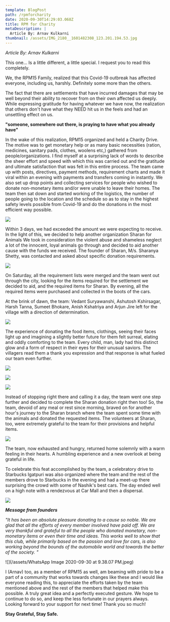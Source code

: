```yaml
---
template: BlogPost
path: /rpmforcharity
date: 2020-09-30T14:29:03.068Z
title: RPM for Charity
metaDescription: |
  Article By: Arnav Kulkarni
thumbnail: /assets/IMG_2180__1601482308_123.201.194.53.jpg
---
```

*Article By: Arnav Kulkarni*

This one... Is a little different, a little special. I request you to read this completely. 

We, the RPM15 Family, realized that this Covid-19 outbreak has affected everyone, including us, harshly. Definitely some more than the others.

The fact that there are settlements that have incurred damages that may be well beyond their ability to recover from on their own affected us deeply. While expressing gratitude for having whatever we have now, the realization that others don't have what they NEED hit us in the feels and had an unsettling effect on us.

**"someone, somewhere out there, is praying to have what you already have"**

In the wake of this realization, RPM15 organized and held a Charity Drive. The motive was to get monetary help or as many basic necessities (ration, medicines, sanitary pads, clothes, woolens etc,) gathered from people/organizations. I find myself at a surprising lack of words to describe the sheer effort and speed with which this was carried out and the gratitude and ultimate satisfaction that was felt in this entire process. 
The team came up with posts, directives, payment methods, requirement charts and made it viral within an evening with payments and transfers coming in instantly.
We also set up drop points and collecting services for people who wished to donate non-monetary items and/or were unable to leave their homes. The team then sat down and started working of the logistics, the number of people going to the location and the schedule so as to stay in the highest safety levels possible from Covid-19 and do the donations in the most efficient way possible.

![](/assets/IMG-20200913-WA0008.jpg)

Within 3 days, we had exceeded the amount we were expecting to receive. In the light of this, we decided to help another organization Sharan for Animals We took in consideration the violent abuse and shameless neglect a lot of the innocent, loyal animals go through and decided to aid another cause with the funds we received. The founder of Sharan, M/s. Sharanya Shetty, was contacted and asked about specific donation requirements.

![](/assets/IMG-20200913-WA0010.jpg)

On Saturday, all the requirement lists were merged and the team went out through the city, looking for the items required for the settlement we decided to aid, and the required items for Sharan. By evening, all the required items were purchased and collected in the boots of the cars.

At the brink of dawn, the team: Vedant Suryawanshi, Ashutosh Kshirsagar, Harsh Tanna, Sumeet Bhokare, Anish Kshatriya and Arjun Jire left for the village with a direction of determination.

![](/assets/IMG-20200912-WA0049.jpg)

The experience of donating the food items, clothings, seeing their faces light up and imagining a slightly better future for them felt surreal, elating and oddly comforting to the team. Every child, man, lady had this distinct glow and a form of respect in their eyes for their unusual saviors. The villagers read them a thank you expression and that response is what fueled our team even further.

![](/assets/IMG-20200915-WA0051.jpg)

![](/assets/IMG_0833.JPG)

![](/assets/IMG-20200915-WA0050.jpg)

Instead of stopping right there and calling it a day, the team went one step further and decided to complete the Sharan donation right then too! So, the team, devoid of any meal or rest since morning, braved on for another hour's journey to the Sharan branch where the team spent some time with the animals and donated the requested items. The volunteers at Sharan, too, were extremely grateful to the team for their provisions and helpful items.

![](/assets/0ffe3c9a-3b9e-4447-9338-abe24a1f6c05.jpg)

The team, now exhausted and hungry, returned home solemnly with a warm feeling in their hearts. A humbling experience and a new overlook at being grateful in life.  

To celebrate this feat accomplished by the team, a celebratory drive to Starbucks Igatpuri was also organized where the team and the rest of the members drove to Starbucks in the evening and had a meet-up there surprising the crowd with some of Nashik's best cars. The day ended well on a high note with a rendezvous at Car Mall and then a dispersal.

![](/assets/IMG-20200913-WA0039.jpg)

***Message from founders*** 

*"It has been an absolute pleasure donating to a cause so noble. We are glad that all the efforts of every member involved have paid off. We are very thankful and grateful to all the people who donated monetary, non-monetary items or even their time and ideas. This works well to show that this club, while primarily based on the passion and love for cars, is also working beyond the bounds of the automobile world and towards the better of the society. "*

![](/assets/WhatsApp Image 2020-09-30 at 9.38.07 PM.jpeg)

I (Arnav) too, as a member of RPM15 as well, am beaming with pride to be a part of a community that works towards changes like these and I would like everyone reading this, to appreciate the efforts taken by the team mentioned above  and the rest of the members that helped make this possible. A truly great idea and a perfectly executed gesture. We hope to continue to do so, and keep the less fortunate in our prayers always. Looking forward to your support for next time!
Thank you so much!

**Stay Grateful, Stay Safe.**
